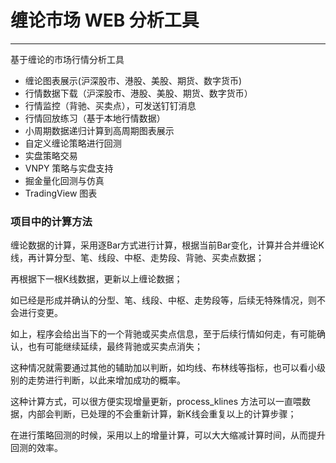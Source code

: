 # 缠论市场 WEB 分析工具

---

基于缠论的市场行情分析工具


* 缠论图表展示(沪深股市、港股、美股、期货、数字货币)
* 行情数据下载（沪深股市、港股、美股、期货、数字货币）
* 行情监控（背驰、买卖点），可发送钉钉消息
* 行情回放练习（基于本地行情数据）
* 小周期数据递归计算到高周期图表展示
* 自定义缠论策略进行回测
* 实盘策略交易
* VNPY 策略与实盘支持
* 掘金量化回测与仿真
* TradingView 图表

### 项目中的计算方法

缠论数据的计算，采用逐Bar方式进行计算，根据当前Bar变化，计算并合并缠论K线，再计算分型、笔、线段、中枢、走势段、背驰、买卖点数据；

再根据下一根K线数据，更新以上缠论数据；

如已经是形成并确认的分型、笔、线段、中枢、走势段等，后续无特殊情况，则不会进行变更。

如上，程序会给出当下的一个背驰或买卖点信息，至于后续行情如何走，有可能确认，也有可能继续延续，最终背驰或买卖点消失；

这种情况就需要通过其他的辅助加以判断，如均线、布林线等指标，也可以看小级别的走势进行判断，以此来增加成功的概率。

这种计算方式，可以很方便实现增量更新，process_klines 方法可以一直喂数据，内部会判断，已处理的不会重新计算，新K线会重复以上的计算步骤；

在进行策略回测的时候，采用以上的增量计算，可以大大缩减计算时间，从而提升回测的效率。



